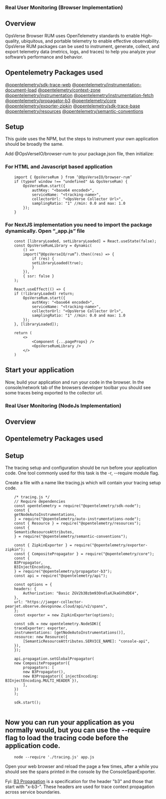 ### Real User Monitoring (Browser Implementation)

## Overview

OpsVerse Browser RUM uses OpenTelemetry standards to enable High-quality, ubiquitous, and portable telemetry to enable effective observability. OpsVerse RUM packages can be used to instrument, generate, collect, and export telemetry data (metrics, logs, and traces) to help you analyze your software’s performance and behavior.

## Opentelemetry Packages used

[@opentelemetry/sdk-trace-web](https://www.npmjs.com/package/@opentelemetry/sdk-trace-web)
[@opentelemetry/instrumentation-document-load](https://www.npmjs.com/package/@opentelemetry/instrumentation-document-load)
[@opentelemetry/context-zone](https://www.npmjs.com/package/@opentelemetry/context-zone)
[@opentelemetry/instrumentation](https://www.npmjs.com/package/@opentelemetry/instrumentation)
[@opentelemetry/instrumentation-fetch](https://www.npmjs.com/package/@opentelemetry/instrumentation-fetch)
[@opentelemetry/propagator-b3](https://www.npmjs.com/package/@opentelemetry/propagator-b3)
[@opentelemetry/core](https://www.npmjs.com/package/@opentelemetry/core)
[@opentelemetry/exporter-zipkin](https://www.npmjs.com/package/@opentelemetry/exporter-zipkin)
[@opentelemetry/sdk-trace-base](https://www.npmjs.com/package/@opentelemetry/sdk-trace-base)
[@opentelemetry/resources](https://www.npmjs.com/package/@opentelemetry/resources)
[@opentelemetry/semantic-conventions](https://www.npmjs.com/package/@opentelemetry/semantic-conventions)

## Setup

This guide uses the NPM, but the steps to instrument your own application should be broadly the same.

Add @OpsVerseIO/browser-rum to your package.json file, then initialize:

### For HTML and Javascript based application

```
    import { OpsVerseRum } from ‘@OpsVerseIO/browser-rum’
    if (typeof window !== "undefined" && OpsVerseRum) {
        OpsVerseRum.start({
            authKey: "<base64 encoded>",
            serviceName: "<tracking-name>",
            collectorUrl: "<OpsVerse Collector Url>",
            samplingRatio: "1" //min: 0.0 and max: 1.0
        });
    }
```

### For NextJS implementation you need to import the package dynamically. Open “\_app.js” file

```
    const [libraryLoaded, setLibraryLoaded] = React.useState(false);
    const OpsVerseRumLibrary = dynamic(
        () =>
        import(“@OpsVerseIO/rum”).then((res) => {
            if (res) {
            setLibraryLoaded(true);
            }
        }),
        { ssr: false }
    );

    React.useEffect(() => {
    if (!libraryLoaded) return;
        OpsVerseRum.start({
            authKey: "<base64 encoded>",
            serviceName: "<tracking-name>",
            collectorUrl: "<OpsVerse Collector Url>",
            samplingRatio: "1" //min: 0.0 and max: 1.0
        });
    }, [libraryLoaded]);

    return (
        <>
            <Component {...pageProps} />
            <OpsVerseRumLibrary />
        </>
    )
```

## Start your application

Now, build your application and run your code in the browser. In the console/network tab of the browsers developer toolbar you should see some traces being exported to the collector url.

### Real User Monitoring (NodeJs Implementation)

## Overview

## Opentelemetry Packages used

## Setup

The tracing setup and configuration should be run before your application code. One tool commonly used for this task is the -r, --require module flag.

Create a file with a name like tracing.js which will contain your tracing setup code.

```
    /* tracing.js */
    // Require dependencies
    const opentelemetry = require("@opentelemetry/sdk-node");
    const {
    getNodeAutoInstrumentations,
    } = require("@opentelemetry/auto-instrumentations-node");
    const { Resource } = require("@opentelemetry/resources");
    const {
    SemanticResourceAttributes,
    } = require("@opentelemetry/semantic-conventions");

    const { ZipkinExporter } = require("@opentelemetry/exporter-zipkin");
    const { CompositePropagator } = require("@opentelemetry/core");
    const {
    B3Propagator,
    B3InjectEncoding,
    } = require("@opentelemetry/propagator-b3");
    const api = require("@opentelemetry/api");

    const options = {
    headers: {
        Authorization: "Basic ZGV2b3Bzbm93OndlaXJkaGVhdDE4",
    },
    url: "https://jaeger-collector-pearjet.observe.devopsnow.cloud/api/v2/spans",
    };
    const exporter = new ZipkinExporter(options);

    const sdk = new opentelemetry.NodeSDK({
    traceExporter: exporter,
    instrumentations: [getNodeAutoInstrumentations()],
    resource: new Resource({
        [SemanticResourceAttributes.SERVICE_NAME]: "console-api",
    }),
    });

    api.propagation.setGlobalPropagator(
    new CompositePropagator({
        propagators: [
        new B3Propagator(),
        new B3Propagator({ injectEncoding: B3InjectEncoding.MULTI_HEADER }),
        ],
    })
    );

    sdk.start();


```

## Now you can run your application as you normally would, but you can use the --require flag to load the tracing code before the application code.

```
    node --require './tracing.js' app.js
```

Open your web browser and reload the page a few times, after a while you should see the spans printed in the console by the ConsoleSpanExporter.

Fyi: [B3 Propagation](https://github.com/openzipkin/b3-propagation) is a specification for the header "b3" and those that start with "x-b3-". These headers are used for trace context propagation across service boundaries.
